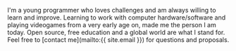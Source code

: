 I'm a young programmer who loves challenges and am always willing to learn and improve. Learning to work with computer hardware/software and playing videogames from a very early age on, made me the person I am today. Open source, free education and a global world are what I stand for. Feel free to [contact me](mailto:{{ site.email }}) for questions and proposals.